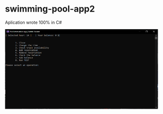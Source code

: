 # swimming-pool-app2

Aplication wrote 100% in C#


![Test Image 4](https://raw.githubusercontent.com/BartekAndree/swimming-pool-app2/master/consolapp.PNG)
